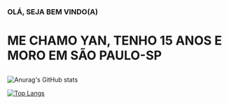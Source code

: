 ### OLÁ, SEJA BEM VINDO(A)

# ME CHAMO YAN, TENHO 15 ANOS E MORO EM SÃO PAULO-SP
##








![Anurag's GitHub stats](https://github-readme-stats.vercel.app/api?username=YANMIRANDA001&show_icons=true&theme=radical)



[![Top Langs](https://github-readme-stats.vercel.app/api/top-langs/?username=YANMIRANDA001)](https://github.com/YANMIRANDA001/github-readme-stats)


<!--
**YANMIRANDA001/YANMIRANDA001** is a ✨ _special_ ✨ repository because its `README.md` (this file) appears on your GitHub profile.

Here are some ideas to get you started:

- 🔭 I’m currently working on ...
- 🌱 I’m currently learning ...
- 👯 I’m looking to collaborate on ...
- 🤔 I’m looking for help with ...
- 💬 Ask me about .
H1# ESTUDANTE DA DESSPERTAR

